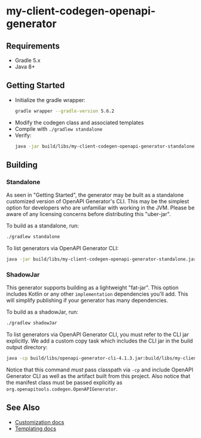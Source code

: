 # my-client-codegen-openapi-generator

## Requirements

* Gradle 5.x
* Java 8+

## Getting Started

* Initialize the gradle wrapper:
  ```bash
  gradle wrapper --gradle-version 5.6.2
  ```
* Modify the codegen class and associated templates
* Compile with `./gradlew standalone`
* Verify:
  ```bash
  java -jar build/libs/my-client-codegen-openapi-generator-standalone.jar config-help -g myClientCodegen
  ```

## Building

### Standalone

As seen in "Getting Started", the generator may be built as a standalone customized version of OpenAPI Generator's CLI. This may be the simplest option for developers who are unfamiliar with working in the JVM. Please be aware of any licensing concerns before distributing this "uber-jar".

To build as a standalone, run:

```bash
./gradlew standalone
```

To list generators via OpenAPI Generator CLI:

```bash
java -jar build/libs/my-client-codegen-openapi-generator-standalone.jar list --include all
```

### ShadowJar

This generator supports building as a lightweight "fat-jar". This option includes Kotlin or any other `implementation` dependencies you'll add. This will simplify publishing if your generator has many dependencies.

To build as a shadowJar, run:

```bash
./gradlew shadowJar
```

To list generators via OpenAPI Generator CLI, you must refer to the CLI jar explicitly. We add a custom copy task which includes the CLI jar in the build output directory:

```bash
java -cp build/libs/openapi-generator-cli-4.1.3.jar:build/libs/my-client-codegen-openapi-generator-1.0-SNAPSHOT-all.jar org.openapitools.codegen.OpenAPIGenerator list
```

Notice that this command _must_ pass classpath via `-cp` and include OpenAPI Generator CLI as well as the artifact built from this project. Also notice that the manifest class must be passed explicitly as `org.openapitools.codegen.OpenAPIGenerator`.

## See Also

* [Customization docs](https://openapi-generator.tech/docs/customization)
* [Templating docs](https://openapi-generator.tech/docs/templating)
